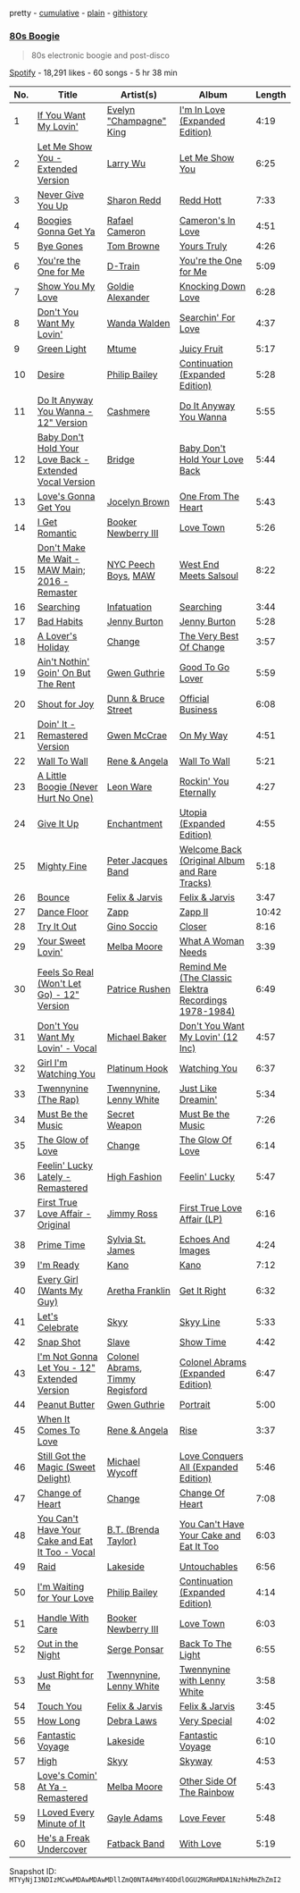 pretty - [cumulative](/playlists/cumulative/37i9dQZF1DWX5tULOO5PjY.md) - [plain](/playlists/plain/37i9dQZF1DWX5tULOO5PjY) - [githistory](https://github.githistory.xyz/mackorone/spotify-playlist-archive/blob/main/playlists/plain/37i9dQZF1DWX5tULOO5PjY)

### [80s Boogie](https://open.spotify.com/playlist/37i9dQZF1DWX5tULOO5PjY)

> 80s electronic boogie and post\-disco

[Spotify](https://open.spotify.com/user/spotify) - 18,291 likes - 60 songs - 5 hr 38 min

| No. | Title | Artist(s) | Album | Length |
|---|---|---|---|---|
| 1 | [If You Want My Lovin'](https://open.spotify.com/track/6YnqSlVQ9smhqAg8dEheAY) | [Evelyn "Champagne" King](https://open.spotify.com/artist/4JCt4xrbbBB9blkKwNlcJ7) | [I'm In Love \(Expanded Edition\)](https://open.spotify.com/album/5SZVTXdGx4zFBQqTxVXUcE) | 4:19 |
| 2 | [Let Me Show You \- Extended Version](https://open.spotify.com/track/2As1g97Jp5avf4ukhJsbX9) | [Larry Wu](https://open.spotify.com/artist/3ig4sRMsXxvSCt1hwVh9mg) | [Let Me Show You](https://open.spotify.com/album/0ubxSKqBPHlv2TEgm0Mm87) | 6:25 |
| 3 | [Never Give You Up](https://open.spotify.com/track/2SJW2HmmOJBVAE3slly9UM) | [Sharon Redd](https://open.spotify.com/artist/2kUUaHnVe0rRarZqRZgHEY) | [Redd Hott](https://open.spotify.com/album/5QQcCN3epphmtJMAbx2IHw) | 7:33 |
| 4 | [Boogies Gonna Get Ya](https://open.spotify.com/track/32Mu2PQSnL2HFcBasP6NEq) | [Rafael Cameron](https://open.spotify.com/artist/12Kkris6XNRRceFq7WoTer) | [Cameron's In Love](https://open.spotify.com/album/4ILDtDjR4whLl3bMH8Wzdu) | 4:51 |
| 5 | [Bye Gones](https://open.spotify.com/track/1Hjs0qwW2G1yuYjiwwjsCn) | [Tom Browne](https://open.spotify.com/artist/4Ytvi4r3WPIZmEw1Ndmkp9) | [Yours Truly](https://open.spotify.com/album/0Ru6eHAcH9inWvYlhr4c5w) | 4:26 |
| 6 | [You're the One for Me](https://open.spotify.com/track/66i1lieIMso7ef4P7KdWcE) | [D\-Train](https://open.spotify.com/artist/4gQEXxzqwNmQwjU0Wc0Ioe) | [You're the One for Me](https://open.spotify.com/album/6Cu53xS0YGhgEqyTqkVNeL) | 5:09 |
| 7 | [Show You My Love](https://open.spotify.com/track/73vSSwwWwr3AEbu1OHdqY4) | [Goldie Alexander](https://open.spotify.com/artist/2eTi7pxZn4ODiMutJmJMUK) | [Knocking Down Love](https://open.spotify.com/album/5jh99LOETS01bpHzImcsu3) | 6:28 |
| 8 | [Don't You Want My Lovin'](https://open.spotify.com/track/5Mp7Yp7oHW1SpDBCPQrLO2) | [Wanda Walden](https://open.spotify.com/artist/4dluO45hF2IgzHiWJ8mccd) | [Searchin' For Love](https://open.spotify.com/album/14FI1uuFZV51nt7FlHeUMF) | 4:37 |
| 9 | [Green Light](https://open.spotify.com/track/78tMgkYwv8fZGwZbtuFFoS) | [Mtume](https://open.spotify.com/artist/5bHSSREflcAADAyCMlmxmh) | [Juicy Fruit](https://open.spotify.com/album/73kfq9W3uZk0TF61fBROOF) | 5:17 |
| 10 | [Desire](https://open.spotify.com/track/4yAjnTl1EvgzsZ2pkmGiim) | [Philip Bailey](https://open.spotify.com/artist/6ZNeppgfBLPUyugks9Yn1u) | [Continuation \(Expanded Edition\)](https://open.spotify.com/album/0EBmv9ftMr5abg4qceL0K2) | 5:28 |
| 11 | [Do It Anyway You Wanna \- 12" Version](https://open.spotify.com/track/1EhBsQCe7Z2dZNiJXGW2kj) | [Cashmere](https://open.spotify.com/artist/5E6NE6I95sr70GwtuXpte1) | [Do It Anyway You Wanna](https://open.spotify.com/album/6LWrXxQLm11iaGKQDQWG9B) | 5:55 |
| 12 | [Baby Don't Hold Your Love Back \- Extended Vocal Version](https://open.spotify.com/track/36tcCFdhyj1aOULns4NpBH) | [Bridge](https://open.spotify.com/artist/4PpzoPLf3OsCHtcmp2nWgD) | [Baby Don't Hold Your Love Back](https://open.spotify.com/album/1qTTdLJQbGKmkSCAjO5Rep) | 5:44 |
| 13 | [Love's Gonna Get You](https://open.spotify.com/track/1MtCxt2N2aQCmhEBczUOzQ) | [Jocelyn Brown](https://open.spotify.com/artist/2ga5ADaBpljQ3YrCh99ZMq) | [One From The Heart](https://open.spotify.com/album/7GRmkQvpjMOQU6zxD8Y1CC) | 5:43 |
| 14 | [I Get Romantic](https://open.spotify.com/track/2LnUATPwigrQXgWvHXPV7g) | [Booker Newberry III](https://open.spotify.com/artist/1yv6dwyahiw7s50m4a6jW5) | [Love Town](https://open.spotify.com/album/2CrCvt3eBGttBl29wQ15nf) | 5:26 |
| 15 | [Don't Make Me Wait \- MAW Main; 2016 \- Remaster](https://open.spotify.com/track/6cAHBfBDjtfNUAaQrr0SFf) | [NYC Peech Boys](https://open.spotify.com/artist/2094kAHzwGQeymAVX6sn5o), [MAW](https://open.spotify.com/artist/4LTmJHBiDkALajpxZkN7fd) | [West End Meets Salsoul](https://open.spotify.com/album/6T6wNCSo78NpsPSQDYjEc1) | 8:22 |
| 16 | [Searching](https://open.spotify.com/track/2FBJGJQThAoynO9PxxG4gn) | [Infatuation](https://open.spotify.com/artist/129tRNtZOlMeXvWJPtxOdU) | [Searching](https://open.spotify.com/album/1le0wskpCNSf5SgQvBltO7) | 3:44 |
| 17 | [Bad Habits](https://open.spotify.com/track/2vRjlKj1bn5wkXbGj3peBV) | [Jenny Burton](https://open.spotify.com/artist/2RSwLfG8Zw3ChFI2aOh4HO) | [Jenny Burton](https://open.spotify.com/album/6K56nbPCSXWh23IGQNN8jY) | 5:28 |
| 18 | [A Lover's Holiday](https://open.spotify.com/track/2DeAEzzTCLxrcsO60WuCka) | [Change](https://open.spotify.com/artist/2fJ2vi4PUSxyvYaeq0FTbE) | [The Very Best Of Change](https://open.spotify.com/album/3pdY1TSQHCK98PHqaNYxxc) | 3:57 |
| 19 | [Ain't Nothin' Goin' On But The Rent](https://open.spotify.com/track/4De6tTVXe0N3V0OPOmkvT3) | [Gwen Guthrie](https://open.spotify.com/artist/77HthcNFa6SbicRaQKdhyy) | [Good To Go Lover](https://open.spotify.com/album/3npVAWyBDUmIUaOB1tpZDg) | 5:59 |
| 20 | [Shout for Joy](https://open.spotify.com/track/0fDKkPHtT4KdiOUvVtTF91) | [Dunn & Bruce Street](https://open.spotify.com/artist/2gTuzLtaE8rQi7Gb2YX253) | [Official Business](https://open.spotify.com/album/0ro2qUY8PhCrOk8FH8aYUG) | 6:08 |
| 21 | [Doin' It \- Remastered Version](https://open.spotify.com/track/6A7XrTqLTMFgDS3bA5pQJh) | [Gwen McCrae](https://open.spotify.com/artist/742YR9ZgF0tCO5juBfvPAU) | [On My Way](https://open.spotify.com/album/4s4o0cdIjRxqL92hFa30c9) | 4:51 |
| 22 | [Wall To Wall](https://open.spotify.com/track/71ciFlneyL6gLiyLsIczwn) | [Rene & Angela](https://open.spotify.com/artist/01Wck2m10xhdxUrLaMq60y) | [Wall To Wall](https://open.spotify.com/album/7vEoYXIwYcmKudgsngfVZE) | 5:21 |
| 23 | [A Little Boogie \(Never Hurt No One\)](https://open.spotify.com/track/10gmlA2COCMGFC0kC99ouv) | [Leon Ware](https://open.spotify.com/artist/3DwcX6M6GF3KGWbVmfNp8G) | [Rockin' You Eternally](https://open.spotify.com/album/1dglRfGbzaiXuHI0EKo9Lp) | 4:27 |
| 24 | [Give It Up](https://open.spotify.com/track/6ezBOkZCjclRIRzfHgGLEr) | [Enchantment](https://open.spotify.com/artist/6f8IcmSWG7IH8nc8u6vjnt) | [Utopia \(Expanded Edition\)](https://open.spotify.com/album/4ommECerNDff7PIqpFNcuO) | 4:55 |
| 25 | [Mighty Fine](https://open.spotify.com/track/6XlmmXJz03vZHCnBI531Qj) | [Peter Jacques Band](https://open.spotify.com/artist/3obOTYzd1x51MamVaLYVmm) | [Welcome Back \(Original Album and Rare Tracks\)](https://open.spotify.com/album/5GaRFbzn8ElLjbrGfdq3ld) | 5:18 |
| 26 | [Bounce](https://open.spotify.com/track/78dPhWuq3mcOVN2AOOlA1m) | [Felix & Jarvis](https://open.spotify.com/artist/3HafidLXtYrYjKlLrfgKWI) | [Felix & Jarvis](https://open.spotify.com/album/7Hjr6BgmeVJxrQk5nfZZH4) | 3:47 |
| 27 | [Dance Floor](https://open.spotify.com/track/6d4XP98nTswxMycT6fdZNN) | [Zapp](https://open.spotify.com/artist/396Kh0m4wGUvcMUULw71yi) | [Zapp II](https://open.spotify.com/album/7ew8Rwv8ICZUhLPteXPcbk) | 10:42 |
| 28 | [Try It Out](https://open.spotify.com/track/2hX4jY6URV3FsPgC7jqDAS) | [Gino Soccio](https://open.spotify.com/artist/3q2AjYY7FmiMh29bKki4EE) | [Closer](https://open.spotify.com/album/4OI9kQCeGu62da2ed2XyOp) | 8:16 |
| 29 | [Your Sweet Lovin'](https://open.spotify.com/track/5jcEF54JEAlhlDH9b5H0d6) | [Melba Moore](https://open.spotify.com/artist/0uMy5ZKVPBHauBYTTfCojq) | [What A Woman Needs](https://open.spotify.com/album/6V0dGIPJ5CLeNv4TPCqhjm) | 3:39 |
| 30 | [Feels So Real \(Won't Let Go\) \- 12" Version](https://open.spotify.com/track/6OTqMkJyg3dsr0GZU5OyoZ) | [Patrice Rushen](https://open.spotify.com/artist/1mNnxxnPfHQDOkFjnZmdkc) | [Remind Me \(The Classic Elektra Recordings 1978\-1984\)](https://open.spotify.com/album/2zhXygXV9sHY6I2AMR456t) | 6:49 |
| 31 | [Don't You Want My Lovin' \- Vocal](https://open.spotify.com/track/5uocwOsf1GWQacI6WAvI8G) | [Michael Baker](https://open.spotify.com/artist/0tOHEflyuIrCqNbFWOy85N) | [Don't You Want My Lovin' \(12 Inc\)](https://open.spotify.com/album/5IaYtKl4pmuCDar7O9nKIP) | 4:57 |
| 32 | [Girl I'm Watching You](https://open.spotify.com/track/5hCrNKdCROaPyzjIfOASAN) | [Platinum Hook](https://open.spotify.com/artist/34cEAXNLDfRGLvv7bDn2Yp) | [Watching You](https://open.spotify.com/album/2xk9VODvAMmfvr66QdyTw8) | 6:37 |
| 33 | [Twennynine \(The Rap\)](https://open.spotify.com/track/2TYN15xIuSzcvomuNdvR1k) | [Twennynine](https://open.spotify.com/artist/4lrBQQ6NR1pj1nSzsPs7sI), [Lenny White](https://open.spotify.com/artist/478WAnkTtQach00La2gvxR) | [Just Like Dreamin'](https://open.spotify.com/album/2wfhgPW7e6rg66yZ3AWVUW) | 5:34 |
| 34 | [Must Be the Music](https://open.spotify.com/track/2qbOkjN8uaplIHWYxCDFDA) | [Secret Weapon](https://open.spotify.com/artist/1rQXJNH9uyoxnXp75Xml2K) | [Must Be the Music](https://open.spotify.com/album/1E4fRBNNyllpZE7cxD3vuy) | 7:26 |
| 35 | [The Glow of Love](https://open.spotify.com/track/2tpRtiVvuI4WnwpPYwk9Z6) | [Change](https://open.spotify.com/artist/2fJ2vi4PUSxyvYaeq0FTbE) | [The Glow Of Love](https://open.spotify.com/album/2rzk6jm1tR1ZSAU5IVvyFP) | 6:14 |
| 36 | [Feelin' Lucky Lately \- Remastered](https://open.spotify.com/track/3eO590MvMxfHYBNFCVsUK6) | [High Fashion](https://open.spotify.com/artist/6axEK9sZSlbE212EPp41eg) | [Feelin' Lucky](https://open.spotify.com/album/0DaTkFRnsOiE3ImH4pWuUz) | 5:47 |
| 37 | [First True Love Affair \- Original](https://open.spotify.com/track/2GzUvuzlQXrNfrFVFSmbPz) | [Jimmy Ross](https://open.spotify.com/artist/0FR28XfyaJnxGnoDFHcktX) | [First True Love Affair \(LP\)](https://open.spotify.com/album/5op53IdBGt1sfjgAi9y3jh) | 6:16 |
| 38 | [Prime Time](https://open.spotify.com/track/26687Np3CZqECjKXC4t9oM) | [Sylvia St\. James](https://open.spotify.com/artist/3nwXr85ukVO5QWzi8C93ie) | [Echoes And Images](https://open.spotify.com/album/3vtWgVv00F4JaKznKwtDm5) | 4:24 |
| 39 | [I'm Ready](https://open.spotify.com/track/4ipXFsSBklGJ804zdXemVA) | [Kano](https://open.spotify.com/artist/24DinDXSaOyHPz3JhdL9Qb) | [Kano](https://open.spotify.com/album/7IM0bm2zjWEY0vAxte6UXz) | 7:12 |
| 40 | [Every Girl \(Wants My Guy\)](https://open.spotify.com/track/2xA9V7lbVClpuGhsU7SqIz) | [Aretha Franklin](https://open.spotify.com/artist/7nwUJBm0HE4ZxD3f5cy5ok) | [Get It Right](https://open.spotify.com/album/0Pe124sDVootFFmCMhqeHO) | 6:32 |
| 41 | [Let's Celebrate](https://open.spotify.com/track/3nf3xKlene4BpKqaCrdtwQ) | [Skyy](https://open.spotify.com/artist/5uFqO7FceiE84xjEjFtQLX) | [Skyy Line](https://open.spotify.com/album/3BxUhOcYaVNF3w4kL1YamJ) | 5:33 |
| 42 | [Snap Shot](https://open.spotify.com/track/6GXvfVC49IW9VOHdsAUUb1) | [Slave](https://open.spotify.com/artist/5mtKpqeeaFavW15yIX4h5e) | [Show Time](https://open.spotify.com/album/4StsRPkqvRnZLIqE9vWXLC) | 4:42 |
| 43 | [I'm Not Gonna Let You \- 12" Extended Version](https://open.spotify.com/track/15fNSFY3AwdwyqfpEgjPVZ) | [Colonel Abrams](https://open.spotify.com/artist/20B6eaXUEN0NOvJqdebu7L), [Timmy Regisford](https://open.spotify.com/artist/4L8Ca9KjtTXUr9iD0s6asH) | [Colonel Abrams \(Expanded Edition\)](https://open.spotify.com/album/5iCKsFEYmyNpCgLsk8xQhd) | 6:47 |
| 44 | [Peanut Butter](https://open.spotify.com/track/3WvVrfS3DEw1N7troi252U) | [Gwen Guthrie](https://open.spotify.com/artist/77HthcNFa6SbicRaQKdhyy) | [Portrait](https://open.spotify.com/album/5YO9PAJkOPXXzLyNDiGqyR) | 5:00 |
| 45 | [When It Comes To Love](https://open.spotify.com/track/13rK1GJioQ9CPnQZGrwByx) | [Rene & Angela](https://open.spotify.com/artist/01Wck2m10xhdxUrLaMq60y) | [Rise](https://open.spotify.com/album/2mwPbX4BjM1b19s4NssvPe) | 3:37 |
| 46 | [Still Got the Magic \(Sweet Delight\)](https://open.spotify.com/track/4eS5tiaCe0zrqlmjBNpKoP) | [Michael Wycoff](https://open.spotify.com/artist/03WrOkxi8Ktm2tBYI1Z7vV) | [Love Conquers All \(Expanded Edition\)](https://open.spotify.com/album/0CqVEdJUYqyHp1rlI07Fab) | 5:46 |
| 47 | [Change of Heart](https://open.spotify.com/track/6owwCN8xHO9DSHC0ec5454) | [Change](https://open.spotify.com/artist/2fJ2vi4PUSxyvYaeq0FTbE) | [Change Of Heart](https://open.spotify.com/album/4NIUKfEJKzlNffM8JuNAqd) | 7:08 |
| 48 | [You Can't Have Your Cake and Eat It Too \- Vocal](https://open.spotify.com/track/7kYW2EsK6YV6gwB32HmbeI) | [B.T\. \(Brenda Taylor\)](https://open.spotify.com/artist/3NpMhRPxH2KuankEDD51wV) | [You Can't Have Your Cake and Eat It Too](https://open.spotify.com/album/1kFjmuqLEVDVBbDFFPcszD) | 6:03 |
| 49 | [Raid](https://open.spotify.com/track/1m2uyZ7fmV1t0yOmV336rY) | [Lakeside](https://open.spotify.com/artist/74lTWE4DqbFU3Vn8z4uH72) | [Untouchables](https://open.spotify.com/album/1eK7QqVgcEGuSyoleWS2PQ) | 6:56 |
| 50 | [I'm Waiting for Your Love](https://open.spotify.com/track/0AdlDDrKUcN9qDCuHayci4) | [Philip Bailey](https://open.spotify.com/artist/6ZNeppgfBLPUyugks9Yn1u) | [Continuation \(Expanded Edition\)](https://open.spotify.com/album/0EBmv9ftMr5abg4qceL0K2) | 4:14 |
| 51 | [Handle With Care](https://open.spotify.com/track/4SBG9SF6aIHooN9ZlY0sa5) | [Booker Newberry III](https://open.spotify.com/artist/1yv6dwyahiw7s50m4a6jW5) | [Love Town](https://open.spotify.com/album/2CrCvt3eBGttBl29wQ15nf) | 6:03 |
| 52 | [Out in the Night](https://open.spotify.com/track/3X0hOQNe0T6EIUOaFdiRFc) | [Serge Ponsar](https://open.spotify.com/artist/5oWkeJWrjuRCOvQNh84Jai) | [Back To The Light](https://open.spotify.com/album/5drfoB6nKYZfsPaWlLHBlM) | 6:55 |
| 53 | [Just Right for Me](https://open.spotify.com/track/3Y9nQGRbDR4GuaOtdFpgpp) | [Twennynine](https://open.spotify.com/artist/4lrBQQ6NR1pj1nSzsPs7sI), [Lenny White](https://open.spotify.com/artist/478WAnkTtQach00La2gvxR) | [Twennynine with Lenny White](https://open.spotify.com/album/4KYys1tX3yi5VVinRLhUxx) | 3:58 |
| 54 | [Touch You](https://open.spotify.com/track/6YJIRzPVrLcTtWtpCIK37X) | [Felix & Jarvis](https://open.spotify.com/artist/3HafidLXtYrYjKlLrfgKWI) | [Felix & Jarvis](https://open.spotify.com/album/7Hjr6BgmeVJxrQk5nfZZH4) | 3:45 |
| 55 | [How Long](https://open.spotify.com/track/2xNlS3YW7yYkHMpUPlGQZK) | [Debra Laws](https://open.spotify.com/artist/6iA5wBxxMxUMr9a4fnJd34) | [Very Special](https://open.spotify.com/album/2mjNADEgtMAoNfXTLcFTn4) | 4:02 |
| 56 | [Fantastic Voyage](https://open.spotify.com/track/0rc9Uwm4vmnQEfx5omLWWF) | [Lakeside](https://open.spotify.com/artist/74lTWE4DqbFU3Vn8z4uH72) | [Fantastic Voyage](https://open.spotify.com/album/4bRmuhsGOdor3O2Ry38A9q) | 6:10 |
| 57 | [High](https://open.spotify.com/track/0tQ92AMarYMFFcLnJPjBCT) | [Skyy](https://open.spotify.com/artist/5uFqO7FceiE84xjEjFtQLX) | [Skyway](https://open.spotify.com/album/6wMCS84QUyhS0v7C2gYObc) | 4:53 |
| 58 | [Love's Comin' At Ya \- Remastered](https://open.spotify.com/track/2JXK3ELYkEcGTE4dsO4kYq) | [Melba Moore](https://open.spotify.com/artist/0uMy5ZKVPBHauBYTTfCojq) | [Other Side Of The Rainbow](https://open.spotify.com/album/2H8dX8DEFqG96KEkzCv3Jd) | 5:43 |
| 59 | [I Loved Every Minute of It](https://open.spotify.com/track/5OVto0axRHGWAAWOCf6cZD) | [Gayle Adams](https://open.spotify.com/artist/15BDxaGYlN3CPzUdWddake) | [Love Fever](https://open.spotify.com/album/52ZVYXSDSMUmpmlzmNKvAh) | 5:48 |
| 60 | [He's a Freak Undercover](https://open.spotify.com/track/2WFS0puLBFzV698XkYbt3Z) | [Fatback Band](https://open.spotify.com/artist/6PWU6JQvvYv5sz5FOODHg6) | [With Love](https://open.spotify.com/album/1rj8M1ano07y53htwMsCem) | 5:19 |

Snapshot ID: `MTYyNjI3NDIzMCwwMDAwMDAwMDllZmQ0NTA4MmY4ODdlOGU2MGRmMDA1NzhkMmZhZmI2`
